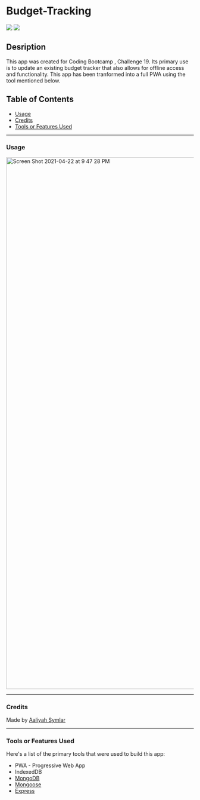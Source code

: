 # Budget-Tracking

<a href="#"><img src="https://img.shields.io/badge/javascript-80%25-green"></a>
<a href="#"><img src="https://img.shields.io/badge/languages%20-3-informational"></a>

## Desription
This app was created for Coding Bootcamp , Challenge 19. Its primary use is to update an existing budget tracker that also allows for offline access and functionality. This app has been tranformed into a full PWA using the tool mentioned below.


## Table of Contents
- [Usage](#usage)
- [Credits](#credits)
- [Tools or Features Used](#tools-or-features-used)


<hr />

### Usage
<img width="1424" alt="Screen Shot 2021-04-22 at 9 47 28 PM" src="https://user-images.githubusercontent.com/40181569/115811746-e917ef00-a3b5-11eb-8d84-5ddb5e60e531.png">


<hr />

### Credits
Made by <a href="https://www.linkedin.com/in/aaliyah-symlar-931213102">Aaliyah Symlar</a>

<hr />

### Tools or Features Used
Here's a list of the primary tools that were used to build this app:
* PWA - Progressive Web App
* IndexedDB
* <a href="https://www.mongodb.com">MongoDB</a>
* <a href="https://mongoosejs.com" target="_blank">Mongoose</a>
* <a href="https://expressjs.com">Express</a>
